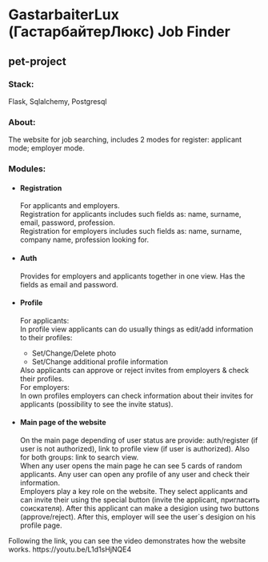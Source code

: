<!DOCTYPE html>
<html lang="en">
<head>
    <meta charset="UTF-8">
    <meta name="viewport" content="width=device-width, initial-scale=1.0">
</head>
<body>

<h1>GastarbaiterLux (ГастарбайтерЛюкс) Job Finder</h1>
<h2>pet-project</h2>

<h3>Stack:</h3>
<p>Flask, Sqlalchemy, Postgresql</p>

<h3>About:</h3>
<p>
    The website for job searching, includes 2 modes for register: applicant mode; employer mode.
</p>

<h3>Modules:</h3>
<ul>
    <li>
        <h4>Registration</h4>
        <p>
            For applicants and employers.
            <br>Registration for applicants includes such fields as: name, surname, email, password, profession.
            <br>Registration for employers includes such fields as: name, surname, company name, profession looking for.
        </p>
    </li>
    <li>
        <h4>Auth</h4>
        <p>
            Provides for employers and applicants together in one view. Has the fields as email and password.
        </p>
    </li>
    <li>
        <h4>Profile</h4>
        <p>
            For applicants:
            <br>In profile view applicants can do usually things as edit/add information to their profiles:
            <ul>
                <li>Set/Change/Delete photo</li>
                <li>Set/Change additional profile information</li>
            </ul>
            Also applicants can approve or reject invites from employers & check their profiles.
            <br>For employers:
            <br>In own profiles employers can check information about their invites for applicants (possibility to see the invite status).
        </p>
    </li>
    <li>
        <h4>Main page of the website</h4>
        <p>
            On the main page depending of user status are provide: auth/register (if user is not authorized), link to profile view (if user is authorized). Also for both groups: link to search view.
            <br>When any user opens the main page he can see 5 cards of random applicants. Any user can open any profile of any user and check their information.
            <br>Employers play a key role on the website. They select applicants and can invite their using the special button (invite the applicant, пригласить соискателя). After this applicant can make a desigion using two buttons (approve/reject). After this, employer will see the user`s desigion on his profile page.
        </p>
    </li>
</ul>

<p>Following the link, you can see the video demonstrates how the website works.
    https://youtu.be/L1d1sHjNQE4
</p>

</body>
</html>
